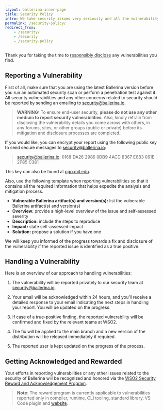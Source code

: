 ```yaml
---
layout: ballerina-inner-page
title: Security Policy
intro: We take security issues very seriously and all the vulnerability reports are treated with the highest priority and confidentiality.
permalink: /security-policy/
redirect_from:
    - /security/
    - /security
    - /security-policy
---
```


Thank you for taking the time to [responsibly disclose](https://en.wikipedia.org/wiki/Responsible_disclosure) any vulnerabilities you find.

## Reporting a Vulnerability

First of all, make sure that you are using the latest Ballerina version before you run an automated security scan or perform a penetration test against it. All security vulnerabilities and any other concerns related to security should be reported by sending an emailing to [security@ballerina.io](mailto:security@ballerina.io).  

> **WARNING:** To ensure end-user security, **please do not use any other medium to report security vulnerabilities**. Also, kindly refrain from disclosing the vulnerability details you come across with others, in any forums, sites, or other groups (public or private) before its mitigation and disclosure processes are completed.


If you would like, you can encrypt your report using the  following public key to send secure messages to [security@ballerina.io](mailto:security@ballerina.io):

> security@ballerina.io: 0168 DA26 2989 0DB9 4ACD 8367 E683 061E 2F85 C381 

This key can also be found at [pgp.mit.edu](https://pgp.surfnet.nl/pks/lookup?op=vindex&fingerprint=on&search=0xE683061E2F85C381).

Also, use the following template when reporting vulnerabilities so that it contains all the required information that helps expedite the analysis and mitigation process.

- **Vulnerable Ballerina artifact(s) and version(s):** list  the vulnerable Ballerina artifact(s) and version(s) 
- **Overview:** provide a high-level overview of the issue and self-assessed severity
- **Description:** include the steps to reproduce
- **Impact:** state self-assessed impact
- **Solution:** propose a  solution if you have one

We will keep you informed of the progress towards a fix and disclosure of the vulnerability if the reported issue is identified as a true positive.

## Handling a Vulnerability

Here is an overview of our approach to handling vulnerabilities:

1. The vulnerability will be reported privately to our security team at [security@ballerina.io](mailto:security@ballerina.io).

2. Your email will be acknowledged within 24 hours, and you’ll receive a detailed response to your email indicating the next steps in handling your report. You will be updated on the progress. 
3. If case of a true-positive finding, the reported vulnerability will be confirmed and fixed by the relevant teams at WSO2.
4. The fix will be applied to the main branch and a new version of the distribution will be released immediately if required.



5. The reported user is kept updated on the progress of the process. 

## Getting Acknowledged and Rewarded

Your efforts in reporting vulnerabilities or any other issues related to the security of Ballerina will be recognized and honored via the [WSO2 Security Reward and Acknowledgement Program](https://docs.wso2.com/display/Security/WSO2+Security+Reward+and+Acknowledgement+Program). 


>**Note:** The reward program is currently applicable to vulnerabilities reported only in compiler, runtime, CLI tooling, standard library, VS Code plugin and [website](https://ballerina.io).

<style>
.nav > li.cVersionItem {
    display: none !important;
}
</style>
<style> #tree-expand-all , #tree-collapse-all, .cTocElements {display:none;} .cGitButtonContainer {padding-left: 40px;} </style>
